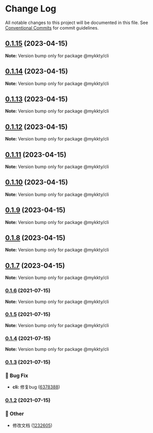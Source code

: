 # Change Log

All notable changes to this project will be documented in this file.
See [Conventional Commits](https://conventionalcommits.org) for commit guidelines.

## [0.1.15](https://github.com/willson-wang/lerna-demo/compare/@mykkty/cli@0.1.14...@mykkty/cli@0.1.15) (2023-04-15)

**Note:** Version bump only for package @mykkty/cli





## [0.1.14](https://github.com/willson-wang/lerna-demo/compare/@mykkty/cli@0.1.13...@mykkty/cli@0.1.14) (2023-04-15)

**Note:** Version bump only for package @mykkty/cli





## [0.1.13](https://github.com/willson-wang/lerna-demo/compare/@mykkty/cli@0.1.12...@mykkty/cli@0.1.13) (2023-04-15)

**Note:** Version bump only for package @mykkty/cli





## [0.1.12](https://github.com/willson-wang/lerna-demo/compare/@mykkty/cli@0.1.11...@mykkty/cli@0.1.12) (2023-04-15)

**Note:** Version bump only for package @mykkty/cli





## [0.1.11](https://github.com/willson-wang/lerna-demo/compare/@mykkty/cli@0.1.10...@mykkty/cli@0.1.11) (2023-04-15)

**Note:** Version bump only for package @mykkty/cli





## [0.1.10](https://github.com/willson-wang/lerna-demo/compare/@mykkty/cli@0.1.9...@mykkty/cli@0.1.10) (2023-04-15)

**Note:** Version bump only for package @mykkty/cli





## [0.1.9](https://github.com/willson-wang/lerna-demo/compare/@mykkty/cli@0.1.8...@mykkty/cli@0.1.9) (2023-04-15)

**Note:** Version bump only for package @mykkty/cli





## [0.1.8](https://github.com/willson-wang/lerna-demo/compare/@mykkty/cli@0.1.7...@mykkty/cli@0.1.8) (2023-04-15)

**Note:** Version bump only for package @mykkty/cli





## [0.1.7](https://github.com/willson-wang/lerna-demo/compare/@mykkty/cli@0.1.6...@mykkty/cli@0.1.7) (2023-04-15)

**Note:** Version bump only for package @mykkty/cli





### [0.1.6](https://github.com/willson-wang/lerna-demo/compare/@mykkty/cli@0.1.5...@mykkty/cli@0.1.6) (2021-07-15)

**Note:** Version bump only for package @mykkty/cli





### [0.1.5](https://github.com/willson-wang/lerna-demo/compare/@mykkty/cli@0.1.4...@mykkty/cli@0.1.5) (2021-07-15)

**Note:** Version bump only for package @mykkty/cli





### [0.1.4](https://github.com/willson-wang/lerna-demo/compare/@mykkty/cli@0.1.3...@mykkty/cli@0.1.4) (2021-07-15)

**Note:** Version bump only for package @mykkty/cli





### [0.1.3](https://github.com/willson-wang/lerna-demo/compare/@mykkty/cli@0.1.2...@mykkty/cli@0.1.3) (2021-07-15)


### :bug: Bug Fix

* **cli:** 修复bug ([6378388](https://github.com/willson-wang/lerna-demo/commit/63783889d638b39a3ef92a9d375f33219067db57))



### [0.1.2](https://github.com/willson-wang/lerna-demo/compare/@mykkty/cli@0.1.1...@mykkty/cli@0.1.2) (2021-07-15)


### :mega: Other

* 修改文档 ([1232605](https://github.com/willson-wang/lerna-demo/commit/12326054a55f9871e05b687c901241b4a65a0d24))
